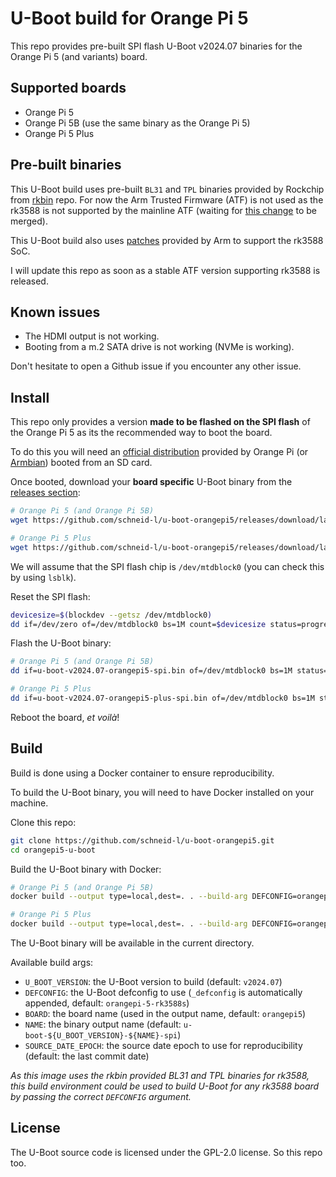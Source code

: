 # U-Boot build for Orange Pi 5

This repo provides pre-built SPI flash U-Boot v2024.07 binaries for the Orange Pi 5 (and variants) board.

## Supported boards

- Orange Pi 5
- Orange Pi 5B (use the same binary as the Orange Pi 5)
- Orange Pi 5 Plus

## Pre-built binaries

This U-Boot build uses pre-built `BL31` and `TPL` binaries provided by Rockchip from [rkbin](https://github.com/rockchip-linux/rkbin) repo.
For now the Arm Trusted Firmware (ATF) is not used as the rk3588 is not supported by the mainline ATF (waiting for [this change](https://review.trustedfirmware.org/c/TF-A/trusted-firmware-a/+/21840) to be merged).

This U-Boot build also uses [patches](https://github.com/armbian/build/tree/main/patch/u-boot/v2024.07) provided by Arm to support the rk3588 SoC.

I will update this repo as soon as a stable ATF version supporting rk3588 is released.

## Known issues

- The HDMI output is not working.
- Booting from a m.2 SATA drive is not working (NVMe is working).

Don't hesitate to open a Github issue if you encounter any other issue.

## Install

This repo only provides a version **made to be flashed on the SPI flash** of the Orange Pi 5 as its the recommended way to boot the board.

To do this you will need an [official distribution](http://www.orangepi.org/html/hardWare/computerAndMicrocontrollers/service-and-support/Orange-pi-5.html) provided by Orange Pi (or [Armbian](https://www.armbian.com/orangepi-5/)) booted from an SD card.

Once booted, download your **board specific** U-Boot binary from the [releases section](https://github.com/schneid-l/u-boot-orangepi5/releases):

```bash
# Orange Pi 5 (and Orange Pi 5B)
wget https://github.com/schneid-l/u-boot-orangepi5/releases/download/latest/u-boot-v2024.07-orangepi5-spi.bin

# Orange Pi 5 Plus
wget https://github.com/schneid-l/u-boot-orangepi5/releases/download/latest/u-boot-v2024.07-orangepi5-plus-spi.bin
```

We will assume that the SPI flash chip is `/dev/mtdblock0` (you can check this by using `lsblk`).

Reset the SPI flash:

```bash
devicesize=$(blockdev --getsz /dev/mtdblock0)
dd if=/dev/zero of=/dev/mtdblock0 bs=1M count=$devicesize status=progress && sync
```

Flash the U-Boot binary:

```bash
# Orange Pi 5 (and Orange Pi 5B)
dd if=u-boot-v2024.07-orangepi5-spi.bin of=/dev/mtdblock0 bs=1M status=progress && sync

# Orange Pi 5 Plus
dd if=u-boot-v2024.07-orangepi5-plus-spi.bin of=/dev/mtdblock0 bs=1M status=progress && sync
```

Reboot the board, _et voilà_!

## Build

Build is done using a Docker container to ensure reproducibility.

To build the U-Boot binary, you will need to have Docker installed on your machine.

Clone this repo:

```bash
git clone https://github.com/schneid-l/u-boot-orangepi5.git
cd orangepi5-u-boot
```

Build the U-Boot binary with Docker:

```bash
# Orange Pi 5 (and Orange Pi 5B)
docker build --output type=local,dest=. . --build-arg DEFCONFIG=orangepi-5-rk3588s

# Orange Pi 5 Plus
docker build --output type=local,dest=. . --build-arg DEFCONFIG=orangepi-5-plus-rk3588
```

The U-Boot binary will be available in the current directory.

Available build args:

- `U_BOOT_VERSION`: the U-Boot version to build (default: `v2024.07`)
- `DEFCONFIG`: the U-Boot defconfig to use (`_defconfig` is automatically appended, default: `orangepi-5-rk3588s`)
- `BOARD`: the board name (used in the output name, default: `orangepi5`)
- `NAME`: the binary output name (default: `u-boot-${U_BOOT_VERSION}-${NAME}-spi`)
- `SOURCE_DATE_EPOCH`: the source date epoch to use for reproducibility (default: the last commit date)

_As this image uses the rkbin provided BL31 and TPL binaries for rk3588, this build environment could be used to build U-Boot for any rk3588 board by passing the correct `DEFCONFIG` argument._

## License

The U-Boot source code is licensed under the GPL-2.0 license. So this repo too.
